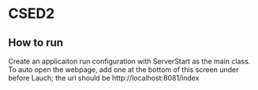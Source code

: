 # CSED2

## How to run

Create an applicaiton run configuration with ServerStart as the main class.
To auto open the webpage, add one at the bottom of this screen under before Lauch; the url should be http://localhost:8081/index


